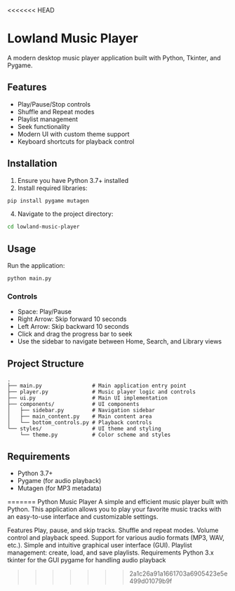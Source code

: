 <<<<<<< HEAD
# Lowland Music Player

A modern desktop music player application built with Python, Tkinter, and Pygame.

## Features
- Play/Pause/Stop controls
- Shuffle and Repeat modes
- Playlist management
- Seek functionality
- Modern UI with custom theme support
- Keyboard shortcuts for playback control

## Installation

1. Ensure you have Python 3.7+ installed
2. Install required libraries:
```bash
pip install pygame mutagen
```


4. Navigate to the project directory:
```bash
cd lowland-music-player
```

## Usage

Run the application:
```bash
python main.py
```

### Controls
- Space: Play/Pause
- Right Arrow: Skip forward 10 seconds
- Left Arrow: Skip backward 10 seconds
- Click and drag the progress bar to seek
- Use the sidebar to navigate between Home, Search, and Library views

## Project Structure
```
.
├── main.py                # Main application entry point
├── player.py              # Music player logic and controls
├── ui.py                  # Main UI implementation
├── components/            # UI components
│   ├── sidebar.py         # Navigation sidebar
│   ├── main_content.py    # Main content area
│   └── bottom_controls.py # Playback controls
└── styles/                # UI theme and styling
    └── theme.py           # Color scheme and styles
```

## Requirements
- Python 3.7+
- Pygame (for audio playback)
- Mutagen (for MP3 metadata)


=======
Python Music Player
A simple and efficient music player built with Python. This application allows you to play your favorite music tracks with an easy-to-use interface and customizable settings.

Features
Play, pause, and skip tracks.
Shuffle and repeat modes.
Volume control and playback speed.
Support for various audio formats (MP3, WAV, etc.).
Simple and intuitive graphical user interface (GUI).
Playlist management: create, load, and save playlists.
Requirements
Python 3.x
tkinter for the GUI
pygame for handling audio playback
>>>>>>> 2a1c26a91a1661703a6905423e5e499d01079b9f
